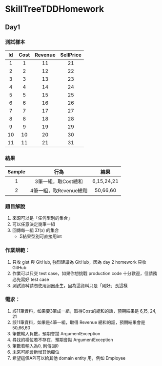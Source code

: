 # SkillTreeTDDHomework

## Day1
### 測試樣本
|   Id  |   Cost  | Revenue  |  SellPrice   |
|:-----:|:-------:|:--------:|:------------:|
|   1   |     1	  |    11	   |    21        |
|   2	|2	|12	|22|
|3	|3	|13	|23|
|4	|4	|14	|24|
|5	|5	|15	|25|
|6	|6	|16	|26|
|7	|7	|17	|27|
|8	|8	|18	|28|
|9	|9	|19	|29|
|10	|10	|20	|30|
|11	|11	|21	|31|
			
			
### 結果
|Sample	|行為|	結果|
|:----:|:-----:|:-------:|
|1	|3筆一組，取Cost總和	|6,15,24,21|	
|2	|4筆一組，取Revenue總和	|50,66,60|	
			
			
### 題目解說			
1. 來源可以是「任何型別的集合」
2. 可以任意決定幾筆一組
3. 回傳每一組 Σf(x) 的集合
    - Σ結果型別可直接用int


### 作業規範：
1. 只收 gist 與 GitHub, 強烈建議為 GitHub，因為 day 2 homework 只收 GitHub
2. 作業可以只交 test case，如果你想挑戰 production code 十分歡迎，但請務必先寫好 test case
3. 測試資料請勿使用迴圈產生，因為這資料只是「剛好」長這樣

### 需求：
1. 該11筆資料，如果要3筆成一組，取得Cost的總和的話，預期結果是 6,15, 24, 21
2. 該11筆資料，如果是4筆一組，取得 Revenue 總和的話，預期結果會是 50,66,60
3. 筆數輸入負數，預期會拋 ArgumentException
4. 尋找的欄位若不存在，預期會拋 ArgumentException
5. 筆數若輸入為0, 則傳回0
6. 未來可能會新增其他欄位
7. 希望這個API可以給其他 domain entity 用，例如 Employee
